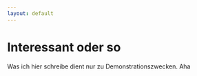 ```yaml
---
layout: default
---
```


# Interessant oder so

Was ich hier schreibe dient nur zu Demonstrationszwecken.
Aha
